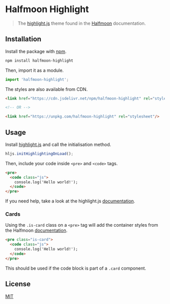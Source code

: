 # Halfmoon Highlight

> The [highlight.js](https://highlightjs.org/) theme found in the [Halfmoon](https://www.gethalfmoon.com/) documentation.

## Installation

Install the package with [npm](https://www.npmjs.com/).

```bash
npm install halfmoon-highlight
```

Then, import it as a module.

```js
import 'halfmoon-highlight';
```

The styles are also available from CDN.

```html
<link href="https://cdn.jsdelivr.net/npm/halfmoon-highlight" rel="stylesheet" />

<!-- OR -->

<link href="https://unpkg.com/halfmoon-highlight" rel="stylesheet"/>
```

## Usage

Install [highlight.js](https://www.npmjs.com/package/highlight.js) and call the initialisation method.

```js
hljs.initHighlightingOnLoad();
```

Then, include your code inside `<pre>` and `<code>` tags.

```html
<pre>
  <code class="js">
    console.log('Hello world!');
  </code>
</pre>
```

If you need help, take a look at the highlight.js [documentation](https://highlightjs.org/usage/).

### Cards

Using the `.is-card` class on a `<pre>` tag will add the container styles from the Halfmoon [documentation](https://www.gethalfmoon.com/docs/introduction/).

```html
<pre class="is-card">
  <code class="js">
    console.log('Hello world!');
  </code>
</pre>
```

This should be used if the code block is part of a `.card` component.

## License

[MIT](LICENSE)
